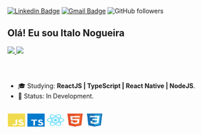 [![Linkedin Badge](https://img.shields.io/badge/-Italo%20Nogueira-5429CC?style=flat-square&logo=Linkedin&logoColor=white&link=https://www.linkedin.com/in/italo-nogueira-perfil//)](https://www.linkedin.com/in/italo-nogueira-perfil//) 
[![Gmail Badge](https://img.shields.io/badge/-italogdm@gmail.com-5429CC?style=flat-square&logo=Gmail&logoColor=white&link=mailto:italogdm@gmail.com)](mailto:italogdm@gmail.com)
![GitHub followers](https://img.shields.io/github/followers/Italo-Nogueira?style=social)

## Olá! Eu sou Italo Nogueira


<div>
  <a href="https://github.com/Italo-Nogueira">
  <img height="180em" src="https://github-readme-stats.vercel.app/api?username=Italo-Nogueira&show_icons=true&theme=tokyonight&include_all_commits=true&count_private=true"/>
  <img height="180em" src="https://github-readme-stats.vercel.app/api/top-langs/?username=Italo-Nogueira&layout=compact&langs_count=7&theme=tokyonight"/>
  </a>
</div>

##

 
<br>

- :mortar_board: Studying: <strong>ReactJS | TypeScript | React Native | NodeJS</strong>.
- :briefcase: Status: In Development.



<div style="display: inline_block"><br>
  <img align="center" alt="Italo-Js" height="30" width="40" src="https://raw.githubusercontent.com/devicons/devicon/master/icons/javascript/javascript-plain.svg">
  <img align="center" alt="Italo-Ts" height="30" width="40" src="https://raw.githubusercontent.com/devicons/devicon/master/icons/typescript/typescript-plain.svg">
  <img align="center" alt="Italo-React" height="30" width="40" src="https://raw.githubusercontent.com/devicons/devicon/master/icons/react/react-original.svg">
  <img align="center" alt="Italo-HTML" height="30" width="40" src="https://raw.githubusercontent.com/devicons/devicon/master/icons/html5/html5-original.svg">
  <img align="center" alt="Italo-CSS" height="30" width="40" src="https://raw.githubusercontent.com/devicons/devicon/master/icons/css3/css3-original.svg"> 
</div>
 
